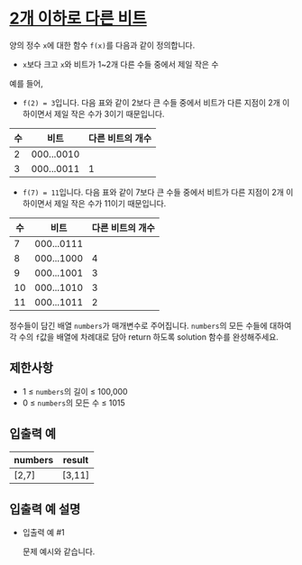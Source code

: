 # [2개 이하로 다른 비트](https://school.programmers.co.kr/learn/courses/30/lessons/77885)

양의 정수 `x`에 대한 함수 `f(x)`를 다음과 같이 정의합니다.

- `x`보다 크고 `x`와 비트가 1~2개 다른 수들 중에서 제일 작은 수

예를 들어,

- `f(2) = 3`입니다. 다음 표와 같이 2보다 큰 수들 중에서 비트가 다른 지점이 2개 이하이면서 제일 작은 수가 3이기 때문입니다.

| 수  | 비트       | 다른 비트의 개수 |
| --- | ---------- | ---------------- |
| 2   | 000...0010 |                  |
| 3   | 000...0011 | 1                |

- `f(7) = 11`입니다. 다음 표와 같이 7보다 큰 수들 중에서 비트가 다른 지점이 2개 이하이면서 제일 작은 수가 11이기 때문입니다.

| 수  | 비트       | 다른 비트의 개수 |
| --- | ---------- | ---------------- |
| 7   | 000...0111 |                  |
| 8   | 000...1000 | 4                |
| 9   | 000...1001 | 3                |
| 10  | 000...1010 | 3                |
| 11  | 000...1011 | 2                |

정수들이 담긴 배열 `numbers`가 매개변수로 주어집니다. `numbers`의 모든 수들에 대하여 각 수의 `f`값을 배열에 차례대로 담아 return 하도록 solution 함수를 완성해주세요.

## 제한사항

- 1 ≤ `numbers`의 길이 ≤ 100,000
- 0 ≤ `numbers`의 모든 수 ≤ 1015

## 입출력 예

| numbers | result |
| ------- | ------ |
| [2,7]   | [3,11] |

## 입출력 예 설명

- 입출력 예 #1

  문제 예시와 같습니다.
